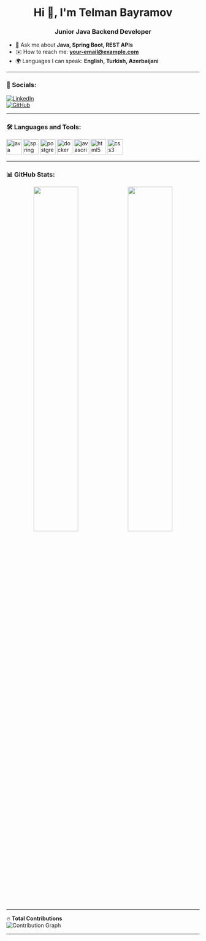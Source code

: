 <h1 align="center">Hi 👋, I'm Telman Bayramov</h1>
<h3 align="center">Junior Java Backend Developer</h3>

- 🔹 Ask me about **Java, Spring Boot, REST APIs**  
- ✉️ How to reach me: **your-email@example.com**  
- 🌍 Languages I can speak: **English, Turkish, Azerbaijani**  

---

### 🔗 Socials:
[![LinkedIn](https://img.shields.io/badge/-LinkedIn-0077B5?style=flat-square&logo=linkedin&logoColor=white)](https://linkedin.com/in/your-profile)  
[![GitHub](https://img.shields.io/badge/-GitHub-181717?style=flat-square&logo=github&logoColor=white)](https://github.com/TELMAN-CREATOR)

---

### 🛠 Languages and Tools:
<p align="left">
  <img src="https://cdn.jsdelivr.net/gh/devicons/devicon/icons/java/java-original.svg" alt="java" width="40" height="40"/> 
  <img src="https://cdn.jsdelivr.net/gh/devicons/devicon/icons/spring/spring-original.svg" alt="spring" width="40" height="40"/> 
  <img src="https://cdn.jsdelivr.net/gh/devicons/devicon/icons/postgresql/postgresql-original.svg" alt="postgresql" width="40" height="40"/>
  <img src="https://cdn.jsdelivr.net/gh/devicons/devicon/icons/docker/docker-original.svg" alt="docker" width="40" height="40"/>
  <img src="https://cdn.jsdelivr.net/gh/devicons/devicon/icons/javascript/javascript-original.svg" alt="javascript" width="40" height="40"/>
  <img src="https://cdn.jsdelivr.net/gh/devicons/devicon/icons/html5/html5-original.svg" alt="html5" width="40" height="40"/>
  <img src="https://cdn.jsdelivr.net/gh/devicons/devicon/icons/css3/css3-original.svg" alt="css3" width="40" height="40"/>
</p>

---

### 📊 GitHub Stats:
<p align="center">
  <img width="48%" src="https://github-readme-stats.vercel.app/api?username=TELMAN-CREATOR&show_icons=true&theme=tokyonight" />
  <img width="48%" src="https://github-readme-streak-stats.herokuapp.com/?user=TELMAN-CREATOR&theme=tokyonight" />
</p>

---

🔥 **Total Contributions**  
![Contribution Graph](https://github-profile-summary-cards.vercel.app/api/cards/profile-details?username=TELMAN-CREATOR&theme=github_dark)

---
